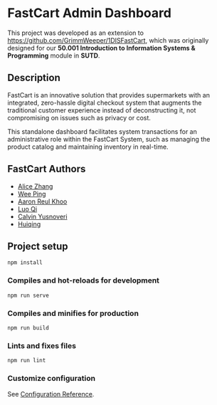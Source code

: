 # FastCart Admin Dashboard
This project was developed as an extension to https://github.com/GrimmWeeper/1DISFastCart, which was originally designed for our **50.001 Introduction to Information Systems & Programming** module in **SUTD**.

## Description
FastCart is an innovative solution that provides supermarkets with an integrated, zero-hassle digital checkout system that augments the traditional customer experience instead of deconstructing it, not compromising on issues such as privacy or cost.

This standalone dashboard facilitates system transactions for an administrative role within the FastCart System, such as managing the product catalog and maintaining inventory in real-time.

## FastCart Authors
- [Alice Zhang](https://github.com/alicezhangjy)
- [Wee Ping](https://github.com/GrimmWeeper)
- [Aaron Reul Khoo](https://github.com/aaronreulkhoo)
- [Luo Qi](https://github.com/luoqichan)
- [Calvin Yusnoveri](https://github.com/CalvinYusnoveri)
- [Huiqing](https://github.com/LinHuiqing)

## Project setup
```
npm install
```

### Compiles and hot-reloads for development
```
npm run serve
```

### Compiles and minifies for production
```
npm run build
```

### Lints and fixes files
```
npm run lint
```

### Customize configuration
See [Configuration Reference](https://cli.vuejs.org/config/).
